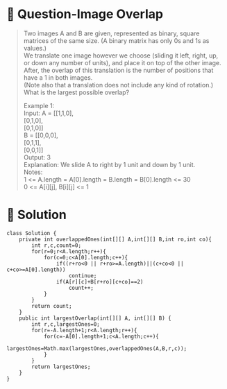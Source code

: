 # :japanese_goblin: Question-Image Overlap

> Two images A and B are given, represented as binary, square matrices of the same size.  (A binary matrix has only 0s and 1s as values.)  
> We translate one image however we choose (sliding it left, right, up, or down any number of units), and place it on top of the other image.   
> After, the overlap of this translation is the number of positions that have a 1 in both images.  
> (Note also that a translation does not include any kind of rotation.)  
> What is the largest possible overlap?  
>      
> Example 1:  
> Input: A = [[1,1,0],  
>             [0,1,0],  
>             [0,1,0]]  
>        B = [[0,0,0],  
>             [0,1,1],  
>             [0,0,1]]  
> Output: 3  
> Explanation: We slide A to right by 1 unit and down by 1 unit.  
> Notes:   
> 1 <= A.length = A[0].length = B.length = B[0].length <= 30  
> 0 <= A[i][j], B[i][j] <= 1  

# :bento: Solution
```
class Solution {
    private int overlappedOnes(int[][] A,int[][] B,int ro,int co){
        int r,c,count=0;
        for(r=0;r<A.length;r++){
            for(c=0;c<A[0].length;c++){
                if((r+ro<0 || r+ro>=A.length)||(c+co<0 || c+co>=A[0].length))
                    continue;
                if(A[r][c]+B[r+ro][c+co]==2)
                    count++;
            }
        }
        return count;
    }
    public int largestOverlap(int[][] A, int[][] B) {
        int r,c,largestOnes=0;
        for(r=-A.length+1;r<A.length;r++){
            for(c=-A[0].length+1;c<A.length;c++){
                largestOnes=Math.max(largestOnes,overlappedOnes(A,B,r,c));
            }
        }
        return largestOnes;
    }
}

```
